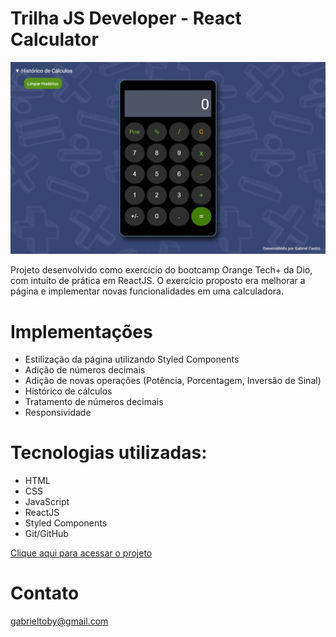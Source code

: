# Trilha JS Developer - React Calculator

![preview](./public/preview.jpg)

Projeto desenvolvido como exercício do bootcamp Orange Tech+ da Dio, com intuíto de prática em ReactJS. O exercício proposto era melhorar a página e implementar novas funcionalidades em uma calculadora.

# Implementações
- Estilização da página utilizando Styled Components
- Adição de números decimais
- Adição de novas operações (Potência, Porcentagem, Inversão de Sinal)
- Histórico de cálculos
- Tratamento de números decimais
- Responsividade

# Tecnologias utilizadas:
- HTML
- CSS
- JavaScript
- ReactJS
- Styled Components
- Git/GitHub

[Clique aqui para acessar o projeto](https://axlbr.github.io/react-calculator/)

# Contato
gabrieltoby@gmail.com
